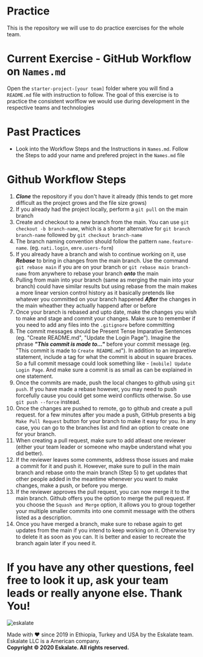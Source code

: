 # Practice
This is the repository we will use to do practice exercises for the whole team.

# Current Exercise - GitHub Workflow on `Names.md`
Open the `starter-project-[your team]` folder where you will find a `README.md` file with instruction to follow. The goal of this exercise is to practice the consistent worlflow we would use during development in the respective teams and technologies

# Past Practices
* Look into the Workflow Steps and the Instructions in `Names.md`. Follow the Steps to add your name and prefered project in the `Names.md` file

# Github Workflow Steps
1. ***Clone*** the repository if you don't have it already (this tends to get more difficult as the project grows and the file size grows)
2. If you already had the project locally, perform a `git pull` on the main branch
3. Create and checkout to a new branch from the main. You can use `git checkout -b branch-name`, which is a shorter alternative for `git branch branch-name` followed by `git checkout branch-name`
4. The branch naming convention should follow the pattern `name.feature-name`. (eg. `nati.login`, `emre.users-form`)
5. If you already have a branch and wish to continue working on it, use ***Rebase*** to bring in changes from the main branch. Use the command `git rebase main` if you are on your branch or `git rebase main branch-name` from anywhere to rebase your branch ***onto*** the main
6. Pulling from main into your branch (same as merging the main into your branch) could have similar results but using rebase from the main makes a more linear version control history as it basically pretends like whatever you committed on your branch happened ***After*** the changes in the main wheather they actually happend after or before
7. Once your branch is rebased and upto date, make the changes you wish to make and stage and commit your changes. Make sure to remember if you need to add any files into the `.gitignore` before committing
8. The commit messages should be Present Tense Imparative Sentences (eg. "Create README.md", "Update the Login Page"). Imagine the phrase ***"This commit is made to..."*** before your commit message (eg. "This commit is made to `Create README.md`"). In addition to an imparetive statement, include a tag for what the commit is about in square braces. So a full commit message could look something like - `[mobile] Update Login Page`. And make sure a commit is as small as can be explained in one statement.
9. Once the commits are made, push the local changes to github using `git push`. If you have made a rebase however, you may need to push forcefully cause you could get some weird conflicts otherwise. So use `git push --force` instead.
10. Once the changes are pushed to remote, go to github and create a pull request. for a few minutes after you made a push, GitHub presents a big `Make Pull Request` button for your branch to make it easy for you. In any case, you can go to the branches list and find an option to create one for your branch.
11. When creating a pull request, make sure to add atleast one reviewer (either your team leader or someone who maybe understand what you did better).
12. If the reviewer leaves some comments, address those issues and make a commit for it and push it. However, make sure to pull in the main branch and rebase onto the main branch (Step 5) to get updates that other people added in the meantime whenever you want to make changes, make a push, or before you merge.
13. If the reviewer approves the pull request, you can now merge it to the main branch. Github offers you the option to merge the pull request. If you choose the `Squash and Merge` option, it allows you to group together your multiple smaller commits into one commit message with the others listed as a description.
14. Once you have merged a branch, make sure to rebase again to get updates from the main if you intend to keep working on it. Otherwise try to delete it as soon as you can. It is better and easier to recreate the branch again later if you need it.

# If you have any other questions, feel free to look it up, ask your team leads or really anyone else. Thank You!


![eskalate](https://user-images.githubusercontent.com/36234545/91556848-14882e00-e93c-11ea-8ebb-a490362c924d.png)

Made with ❤ since 2019 in Ethiopia, Turkey and USA by the Eskalate team. Eskalate LLC is a American company. <br>
**Copyright © 2020 Eskalate. All rights reserved.**

